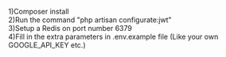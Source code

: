 1)Composer install </br>
2)Run the command "php artisan configurate:jwt" </br>
3)Setup a Redis on port number 6379 </br>
4)Fill in the extra parameters in .env.example file (Like your own GOOGLE_API_KEY etc.) </br>



